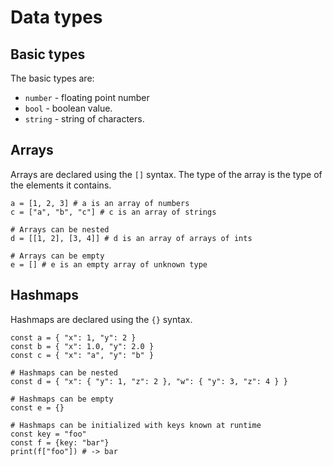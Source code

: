 # Data types

## Basic types

The basic types are:

- `number` - floating point number
- `bool` - boolean value.
- `string` - string of characters.

## Arrays

Arrays are declared using the `[]` syntax. The type of the array is the type
of the elements it contains.

```rn linenums="1" title="arrays.rn"
a = [1, 2, 3] # a is an array of numbers
c = ["a", "b", "c"] # c is an array of strings

# Arrays can be nested
d = [[1, 2], [3, 4]] # d is an array of arrays of ints

# Arrays can be empty
e = [] # e is an empty array of unknown type
```

## Hashmaps

Hashmaps are declared using the `{}` syntax.

```rn linenums="1" title="hashmaps.rn"
const a = { "x": 1, "y": 2 }
const b = { "x": 1.0, "y": 2.0 }
const c = { "x": "a", "y": "b" }

# Hashmaps can be nested
const d = { "x": { "y": 1, "z": 2 }, "w": { "y": 3, "z": 4 } }

# Hashmaps can be empty
const e = {}

# Hashmaps can be initialized with keys known at runtime
const key = "foo"
const f = {key: "bar"}
print(f["foo"]) # -> bar
```
